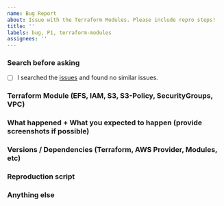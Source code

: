 ```yaml
---
name: Bug Report
about: Issue with the Terraform Modules. Please include repro steps!
title: ''
labels: bug, P1, terraform-modules
assignees: ''
---
```


### Search before asking

- [ ] I searched the [issues](https://github.com/anyscale/terraform-cloudfoundation-modules/issues) and found no similar issues.

### Terraform Module (EFS, IAM, S3, S3-Policy, SecurityGroups, VPC)

### What happened + What you expected to happen (provide screenshots if possible)

### Versions / Dependencies (Terraform, AWS Provider, Modules, etc)

### Reproduction script

### Anything else
